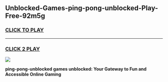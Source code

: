 
## Unblocked-Games-ping-pong-unblocked-Play-Free-92m5g
<h3>
<a href="https://premium76.site?title=ping-pong-unblocked&ref=21A">CLICK TO PLAY</a></h3>
<hr>

<h3>
<a href="https://premium76.site?title=ping-pong-unblocked&ref=21A">CLICK 2 PLAY</a>
  
</h3>

<a href="https://premium76.site?title=ping-pong-unblocked&ref=21A"><img src="https://clearcache.store/games.png"></a>


**ping-pong-unblocked games unblocked: Your Gateway to Fun and Accessible Online Gaming**
